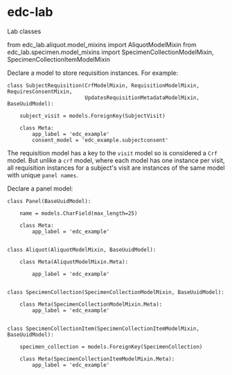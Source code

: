 # edc-lab
Lab classes


from edc_lab.aliquot.model_mixins import AliquotModelMixin
from edc_lab.specimen.model_mixins import SpecimenCollectionModelMixin, SpecimenCollectionItemModelMixin


Declare a model to store requisition instances. For example:

    class SubjectRequisition(CrfModelMixin, RequisitionModelMixin, RequiresConsentMixin,
                             UpdatesRequisitionMetadataModelMixin, BaseUuidModel):
    
        subject_visit = models.ForeignKey(SubjectVisit)
    
        class Meta:
            app_label = 'edc_example'
            consent_model = 'edc_example.subjectconsent'

The requisition model has a key to the `visit` model so is considered a `Crf` model. But unlike a `crf` model, where each model has one instance per visit, all requisition instances for a subject's visit are instances of the same model with unique `panel names`.
    
Declare a panel model:

    class Panel(BaseUuidModel):
    
        name = models.CharField(max_length=25)
    
        class Meta:
            app_label = 'edc_example'


    class Aliquot(AliquotModelMixin, BaseUuidModel):

        class Meta(AliquotModelMixin.Meta):
        
            app_label = 'edc_example'


    class SpecimenCollection(SpecimenCollectionModelMixin, BaseUuidModel):
    
        class Meta(SpecimenCollectionModelMixin.Meta):
            app_label = 'edc_example'
    
    
    class SpecimenCollectionItem(SpecimenCollectionItemModelMixin, BaseUuidModel):
    
        specimen_collection = models.ForeignKey(SpecimenCollection)
    
        class Meta(SpecimenCollectionItemModelMixin.Meta):
            app_label = 'edc_example'
    
    
            